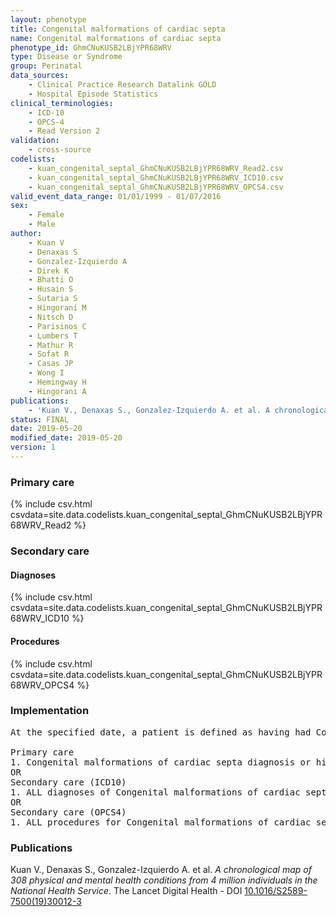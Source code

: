 ```yaml
---
layout: phenotype
title: Congenital malformations of cardiac septa
name: Congenital malformations of cardiac septa
phenotype_id: GhmCNuKUSB2LBjYPR68WRV 
type: Disease or Syndrome
group: Perinatal
data_sources: 
    - Clinical Practice Research Datalink GOLD
    - Hospital Episode Statistics
clinical_terminologies: 
    - ICD-10
    - OPCS-4
    - Read Version 2
validation: 
    - cross-source
codelists: 
    - kuan_congenital_septal_GhmCNuKUSB2LBjYPR68WRV_Read2.csv
    - kuan_congenital_septal_GhmCNuKUSB2LBjYPR68WRV_ICD10.csv
    - kuan_congenital_septal_GhmCNuKUSB2LBjYPR68WRV_OPCS4.csv
valid_event_data_range: 01/01/1999 - 01/07/2016
sex: 
    - Female
    - Male
author: 
    - Kuan V
    - Denaxas S
    - Gonzalez-Izquierdo A
    - Direk K
    - Bhatti O
    - Husain S
    - Sutaria S
    - Hingorani M
    - Nitsch D
    - Parisinos C
    - Lumbers T
    - Mathur R
    - Sofat R
    - Casas JP
    - Wong I
    - Hemingway H
    - Hingorani A
publications: 
    - 'Kuan V., Denaxas S., Gonzalez-Izquierdo A. et al. A chronological map of 308 physical and mental health conditions from 4 million individuals in the National Health Service. The Lancet Digital Health - DOI: 10.1016/S2589-7500(19)30012-3' 
status: FINAL
date: 2019-05-20
modified_date: 2019-05-20
version: 1
---
```

### Primary care 
{% include csv.html csvdata=site.data.codelists.kuan_congenital_septal_GhmCNuKUSB2LBjYPR68WRV_Read2 %}
### Secondary care 
#### Diagnoses 
{% include csv.html csvdata=site.data.codelists.kuan_congenital_septal_GhmCNuKUSB2LBjYPR68WRV_ICD10 %}
#### Procedures 
{% include csv.html csvdata=site.data.codelists.kuan_congenital_septal_GhmCNuKUSB2LBjYPR68WRV_OPCS4 %}
### Implementation 
<pre>At the specified date, a patient is defined as having had Congenital malformations of cardiac septa IF they meet the criteria for any of the following on or before the specified date. The earliest date on which the individual meets any of the following criteria on or before the specified date is defined as the first event date:

Primary care
1. Congenital malformations of cardiac septa diagnosis or history of diagnosis or procedure during a consultation 
OR
Secondary care (ICD10)
1. ALL diagnoses of Congenital malformations of cardiac septa or history of diagnosis during a hospitalization
OR
Secondary care (OPCS4)
1. ALL procedures for Congenital malformations of cardiac septa during a hospitalization</pre> 
 
### Publications 
Kuan V., Denaxas S., Gonzalez-Izquierdo A. et al. _A chronological map of 308 physical and mental health conditions from 4 million individuals in the National Health Service_. The Lancet Digital Health - DOI <a href='https://www.thelancet.com/journals/landig/article/PIIS2589-7500(19)30012-3/fulltext'>10.1016/S2589-7500(19)30012-3</a>